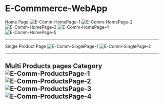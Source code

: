 # E-Commmerce-WebApp
Home Page
![E-Comm-HomePage-1](https://user-images.githubusercontent.com/94528908/215938468-b26f8829-a5bf-4cdb-876d-800727ecaf1c.jpg)
![E-Comm-HomePage-2](https://user-images.githubusercontent.com/94528908/215938482-3b9daabb-8b81-465c-805c-87d95186a5bf.jpg)
![E-Comm-HomePage-3](https://user-images.githubusercontent.com/94528908/215938493-97eee3f9-e0a0-4e96-99ce-3e79d6777f9c.jpg)
![E-Comm-HomePage-4](https://user-images.githubusercontent.com/94528908/215938500-f1e8bee4-12d8-416b-b4ef-fb1166380440.jpg)
![E-Comm-HomePage-5](https://user-images.githubusercontent.com/94528908/215938519-9b513a04-0ed3-49de-89a7-dce6f02a13bf.jpg)


-----------------------------------------------------------------------------------------------------------------------------------------------------------
Single Product Page
![E-Comm-SinglePage-1](https://user-images.githubusercontent.com/94528908/215938653-93a1e872-b971-4c21-b01d-d9ba4563fa91.jpg)
![E-Comm-SinglePage-2](https://user-images.githubusercontent.com/94528908/215938671-1d5ae1e9-06e8-4ed5-9380-3a89964fff87.jpg)


-----------------------------------------------------------------------------------------------------------------------------------------------------------
Multi Products pages Category
![E-Comm-ProductsPage-1](https://user-images.githubusercontent.com/94528908/215938999-b80a66bc-1130-4da9-af29-038db71770e0.jpg)
![E-Comm-ProductsPage-2](https://user-images.githubusercontent.com/94528908/215939008-38aa8d57-ee43-4d85-b056-c3609c29c2fb.jpg)
![E-Comm-ProductsPage-3](https://user-images.githubusercontent.com/94528908/215939015-5afc8a69-2aff-40e2-8eb6-573879edc503.jpg)
![E-Comm-ProductsPage-4](https://user-images.githubusercontent.com/94528908/215939026-74152e2f-6111-435b-9b30-40f7febe8505.jpg)
-----------------------------------------------------------------------------------------------------------------------------------------------------------
